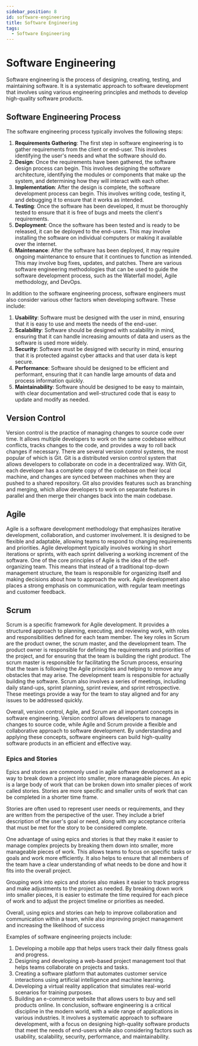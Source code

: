 ```yaml
---
sidebar_position: 8
id: software-engineering
title: Software Engineering
tags:
  - Software Engineering
---
```

# Software Engineering 
Software engineering is the process of designing, creating, testing, and maintaining software. It is a systematic approach to software development that involves using various engineering principles and methods to develop high-quality software products.

## Software Engineering Process

The software engineering process typically involves the following steps:

1. **Requirements Gathering**: The first step in software engineering is to gather requirements from the client or end-user. This involves identifying the user's needs and what the software should do.
1. **Design**: Once the requirements have been gathered, the software design process can begin. This involves designing the software architecture, identifying the modules or components that make up the system, and determining how they will interact with each other.
1. **Implementation**: After the design is complete, the software development process can begin. This involves writing code, testing it, and debugging it to ensure that it works as intended.
1. **Testing**: Once the software has been developed, it must be thoroughly tested to ensure that it is free of bugs and meets the client's requirements.
1. **Deployment**: Once the software has been tested and is ready to be released, it can be deployed to the end-users. This may involve installing the software on individual computers or making it available over the internet.
1. **Maintenance**: After the software has been deployed, it may require ongoing maintenance to ensure that it continues to function as intended. This may involve bug fixes, updates, and patches.
There are various software engineering methodologies that can be used to guide the software development process, such as the Waterfall model, Agile methodology, and DevOps.

In addition to the software engineering process, software engineers must also consider various other factors when developing software. These include:

1. **Usability**: Software must be designed with the user in mind, ensuring that it is easy to use and meets the needs of the end-user.
1. **Scalability**: Software should be designed with scalability in mind, ensuring that it can handle increasing amounts of data and users as the software is used more widely.
1. **Security**: Software must be designed with security in mind, ensuring that it is protected against cyber attacks and that user data is kept secure.
1. **Performance**: Software should be designed to be efficient and performant, ensuring that it can handle large amounts of data and process information quickly.
1. **Maintainability**: Software should be designed to be easy to maintain, with clear documentation and well-structured code that is easy to update and modify as needed.

## Version Control
Version control is the practice of managing changes to source code over time. It allows multiple developers to work on the same codebase without conflicts, tracks changes to the code, and provides a way to roll back changes if necessary. There are several version control systems, the most popular of which is Git.
Git is a distributed version control system that allows developers to collaborate on code in a decentralized way. With Git, each developer has a complete copy of the codebase on their local machine, and changes are synced between machines when they are pushed to a shared repository. Git also provides features such as branching and merging, which allow developers to work on separate features in parallel and then merge their changes back into the main codebase.

## Agile
Agile is a software development methodology that emphasizes iterative development, collaboration, and customer involvement. It is designed to be flexible and adaptable, allowing teams to respond to changing requirements and priorities. Agile development typically involves working in short iterations or sprints, with each sprint delivering a working increment of the software.
One of the core principles of Agile is the idea of the self-organizing team. This means that instead of a traditional top-down management structure, the team is responsible for organizing itself and making decisions about how to approach the work. Agile development also places a strong emphasis on communication, with regular team meetings and customer feedback.

## Scrum
Scrum is a specific framework for Agile development. It provides a structured approach to planning, executing, and reviewing work, with roles and responsibilities defined for each team member. The key roles in Scrum are the product owner, the scrum master, and the development team.
The product owner is responsible for defining the requirements and priorities of the project, and for ensuring that the team is building the right product. The scrum master is responsible for facilitating the Scrum process, ensuring that the team is following the Agile principles and helping to remove any obstacles that may arise. The development team is responsible for actually building the software.
Scrum also involves a series of meetings, including daily stand-ups, sprint planning, sprint review, and sprint retrospective. These meetings provide a way for the team to stay aligned and for any issues to be addressed quickly.

Overall, version control, Agile, and Scrum are all important concepts in software engineering. Version control allows developers to manage changes to source code, while Agile and Scrum provide a flexible and collaborative approach to software development. By understanding and applying these concepts, software engineers can build high-quality software products in an efficient and effective way.

### Epics and Stories 
Epics and stories are commonly used in agile software development as a way to break down a project into smaller, more manageable pieces. An epic is a large body of work that can be broken down into smaller pieces of work called stories. Stories are more specific and smaller units of work that can be completed in a shorter time frame.

Stories are often used to represent user needs or requirements, and they are written from the perspective of the user. They include a brief description of the user's goal or need, along with any acceptance criteria that must be met for the story to be considered complete.

One advantage of using epics and stories is that they make it easier to manage complex projects by breaking them down into smaller, more manageable pieces of work. This allows teams to focus on specific tasks or goals and work more efficiently. It also helps to ensure that all members of the team have a clear understanding of what needs to be done and how it fits into the overall project.

Grouping work into epics and stories also makes it easier to track progress and make adjustments to the project as needed. By breaking down work into smaller pieces, it is easier to estimate the time required for each piece of work and to adjust the project timeline or priorities as needed.

Overall, using epics and stories can help to improve collaboration and communication within a team, while also improving project management and increasing the likelihood of success

Examples of software engineering projects include:

1. Developing a mobile app that helps users track their daily fitness goals and progress.
1. Designing and developing a web-based project management tool that helps teams collaborate on projects and tasks.
1. Creating a software platform that automates customer service interactions using artificial intelligence and machine learning.
1. Developing a virtual reality application that simulates real-world scenarios for training purposes.
1. Building an e-commerce website that allows users to buy and sell products online.
In conclusion, software engineering is a critical discipline in the modern world, with a wide range of applications in various industries. It involves a systematic approach to software development, with a focus on designing high-quality software products that meet the needs of end-users while also considering factors such as usability, scalability, security, performance, and maintainability.
